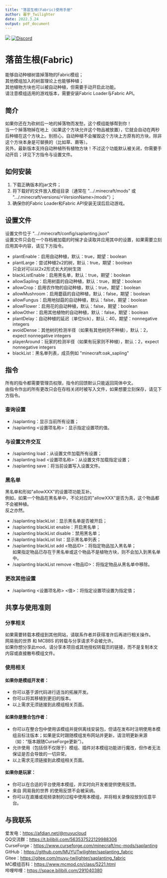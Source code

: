 ```yaml
---
title: "落苗生根(Fabric)使用手册"
author: 暮宇_Twilighter
date: 2022.3.24
output: pdf_document
---
```

[![](http://cf.way2muchnoise.eu/full_saplanting_downloads.svg)](https://www.curseforge.com/minecraft/mc-mods/saplanting) [![Discord](https://img.shields.io/discord/966726130105217094)](https://discord.gg/JunKeKCJAY)  
# 落苗生根(Fabric)  
能够自动种植树苗掉落物的Fabric模组；  
其他模组加入的树苗理论上也能够种植；  
其他植物方块也可以被自动种植，但需要手动开启此功能。  
请注意模组适用的游戏版本，需要安装Fabric Loader与Fabric API。

## 简介  
如果你还在为砍树后一地的掉落物而发愁，这个模组能够帮到你！  
当一个掉落物掉在地上（如果这个方块允许这个物品被放置），它就会自动在两秒后种植在这个方块上。别担心，自动种植不会摧毁这个方块上方原有的方块，除非这个方块本身是可替换的（比如草、蕨等）。  
另外，最新版本支持自动种植所有植物方块！不过这个功能默认被关闭，你需要手动开启；详见下方指令与设置文件。

## 如何安装  
1. 下载正确版本的jar文件；
2. 将下载好的文件放入模组目录（通常在 ".../.minecraft/mods" 或 ".../.minecraft/versions/\<VersionName\>/mods"）；
3. 确保你的Fabric Loader和Fabric API安装无误后启动游戏。

## 设置文件  
设置文件位于 ".../.minecraft/config/saplanting.json"  
设置文件只会在一个存档被加载的时候才会读取并应用其中的设置，如果需要立刻应用其中内容，请见下方指令。

 - plantEnable：启用自动种植，默认：true，期望：boolean  
 - plantLarge：尝试种植2x2的树，默认：true，期望：boolean  
只会对可以以2x2形式长大的树生效
 - blackListEnable：启用黑名单，默认：true，期望：boolean
 - allowSapling：启用树苗的自动种植，默认：true，期望：boolean
 - allowCrop：启用农作物的自动种植，默认：true，期望：boolean
 - allowMushroom：启用蘑菇的自动种植，默认：false，期望：boolean
 - allowFungus：启用地狱菇的自动种植，默认：false，期望：boolean
 - allowFlower：启用花的自动种植，默认：false，期望：boolean
 - allowOther：启用其他植物的自动种植，默认：false，期望：boolean
 - plantDelay：自动种植的延迟（单位tick），默认：40，期望：nonnegative integers
 - avoidDense：其他树的检测半径（如果有其他树则不种植），默认：2，expect nonnegative integers
 - playerAround：玩家的检测半径（如果有玩家则不种植），默认：2，expect nonnegative integers
 - blackList：黑名单列表，成员例如 "minecraft:oak_sapling"

## 指令  
所有的指令都需要管理员权限，指令的回馈默认只能返回简体中文。  
由指令作出的所有更改只会在存档关闭时被写入文件，如果想要立刻保存，请见下方指令。

### 查询设置  
 - /saplanting：显示当前所有设置；
 - /saplanting \<设置项名称\>：显示指定设置项的值。

### 与设置文件交互  
 - /saplanting load：从设置文件加载所有设置；
 - /saplanting load <设置项名称>：从设置文件加载指定设置；
 - /saplanting save：将当前设置写入设置文件。

### 黑名单  
黑名单和形如"allowXXX"的设置项功能互补。  
例如，如果一个物品在黑名单中，不论对应的"allowXXX"是否为真，这个物品都不会被种植。  
反之亦然。
 - /saplanting blackList：显示黑名单是否被开启；
 - /saplanting blackList enable：开启黑名单；
 - /saplanting blackList disable：禁用黑名单；
 - /saplanting blackList list：显示黑名单列表；
 - /saplanting blackList add \<物品ID\>：将指定物品加入黑名单；  
 如果指定物品已存在于黑名单或这个物品不是植物方块，则不会加入到黑名单中。
 - /saplanting blackList remove \<物品ID\>：将指定物品从黑名单中移除。

### 更改其他设置  
 - /saplanting \<设置项名称\> \<值\>：将指定设置项设置为指定值；

## 共享与使用准则
### 分享相关
如果需要转载本模组到其他网站，请联系作者并获得准许后再进行相关操作。  
网易我的世界 和 MCBBS 的转载与分享请求不会被允许。  
如果你想分享此mod，请分享本项目或其他授权转载页的链接，而不是复制本文内容或直接散布模组文件。  
### 使用相关
#### 如果你是模组开发者：
 - 你可以基于源代码进行适当的拓展开发。
 - 你可以将其移植到更旧的版本。
 - 以上需求无须链接到此模组相关页面。  

#### 如果你是整合包作者：
 - 你可以在整合包中使用该模组并提供离线安装包，但请在发布时注明使用本模组且标注版本；如果是实时跟随模组发布网站并更新，请注明更新来源（如：“版本跟随CurseForge更新”）。
 - 允许使用（包括但不仅限于）模组、插件对本模组功能进行魔改，但作者无法保证是否会导致的一切异常。
 - 以上需求无须链接到此模组相关页面。  

#### 如果你是玩家：
 - 你可以在合适的平台使用本模组，并实时向开发者提供使用反馈。
 - 来自 网易我的世界 的使用反馈不会被采纳。
 - 你可以在直播或视频录制的过程中使用本模组，并将相关录像投放到任意平台。

## 与我联系  
爱发电：https://afdian.net/@muyucloud  
QQ交流群：https://t.bilibili.com/563537522129988306  
CurseForge：https://www.curseforge.com/minecraft/mc-mods/saplanting  
GitHub：https://github.com/MUYUTwilighter/saplanting_fabric  
Gitee：https://gitee.com/muyu-twilighter/saplanting_fabric  
MC模组百科：https://www.mcmod.cn/class/5221.html  
哔哩哔哩：https://space.bilibili.com/291040380